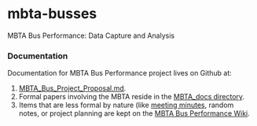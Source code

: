 # mbta-busses
MBTA Bus Performance: Data Capture and Analysis

### Documentation
Documentation for MBTA Bus Performance project lives on Github at:

1. [MBTA_Bus_Project_Proposal.md](https://github.com/BU-EC500-SP15/mbta-busses/blob/master/MBTA_Bus_Project_Proposal.md).
2. Formal papers involving the MBTA reside in the [MBTA_docs directory](https://github.com/BU-EC500-SP15/mbta-busses/tree/master/MBTA_docs).
3. Items that are less formal by nature (like [meeting minutes][mm], random notes, or project planning are kept on the [MBTA Bus Performance Wiki](https://github.com/BU-EC500-SP15/mbta-busses/wiki).

[mm]:	https://github.com/CCI-MOC/moc-public/wiki

